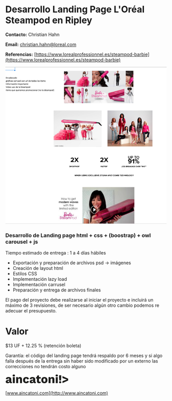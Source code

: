 # Desarrollo Landing Page L'Oréal Steampod en Ripley

**Contacto:** Christian Hahn

**Email:** christian.hahn@loreal.com

**Referencias:** [https://www.lorealprofessionnel.es/steampod-barbie](https://www.lorealprofessionnel.es/steampod-barbie)

![imagen de referencia](./assets/images/readme/referencia.png)

### Desarrollo de Landing page html + css + (boostrap) + owl carousel + js

Tiempo estimado de entrega : 1 a 4 días hábiles

- Exportación y preparación de archivos psd → imágenes
- Creación de layout html
- Estilos CSS
- Implementación lazy load
- Implementación carrusel
- Preparación y entrega de archivos finales

El pago del proyecto debe realizarse al iniciar el proyecto e incluirá un máximo de 3 revisiones, de ser necesario algún otro cambio podemos re adecuar el presupuesto.

# Valor

$13 UF + 12.25 % (retención boleta)

Garantía: el código del landing page tendrá respaldo por 6 meses y si algo falla después de la entrega sin haber sido modificado por un externo las correcciones no tendrán costo alguno

![logo.png](assets/images/readme/logo.png)

[www.aincatoni.com](http://www.aincatoni.com)
